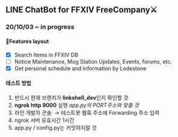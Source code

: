 ## LINE ChatBot for FFXIV FreeCompany⚔

### 20/10/03 ~ in progress

#### 🎨Features layout

- [x] Search Items in FFXIV DB
- [ ] Notice Maintenance, Mog Station Updates, Events, forums, etc.
- [x] Get personal schedule and information by Lodestone

#### 테스트 방법
1. 반드시 현재 브랜치가 **linkshell_dev**인지 확인할 것
2. **ngrok http 9000** 실행 *app.py의 PORT주소와 맞출 것*
3. 라인 개발자 콘솔  → 테스트봇 웹훅 주소에 Forwarding 주소 입력
4. ngrok 서버 유효시간 1시간
5. app.py / config.py는 커밋하지말 것